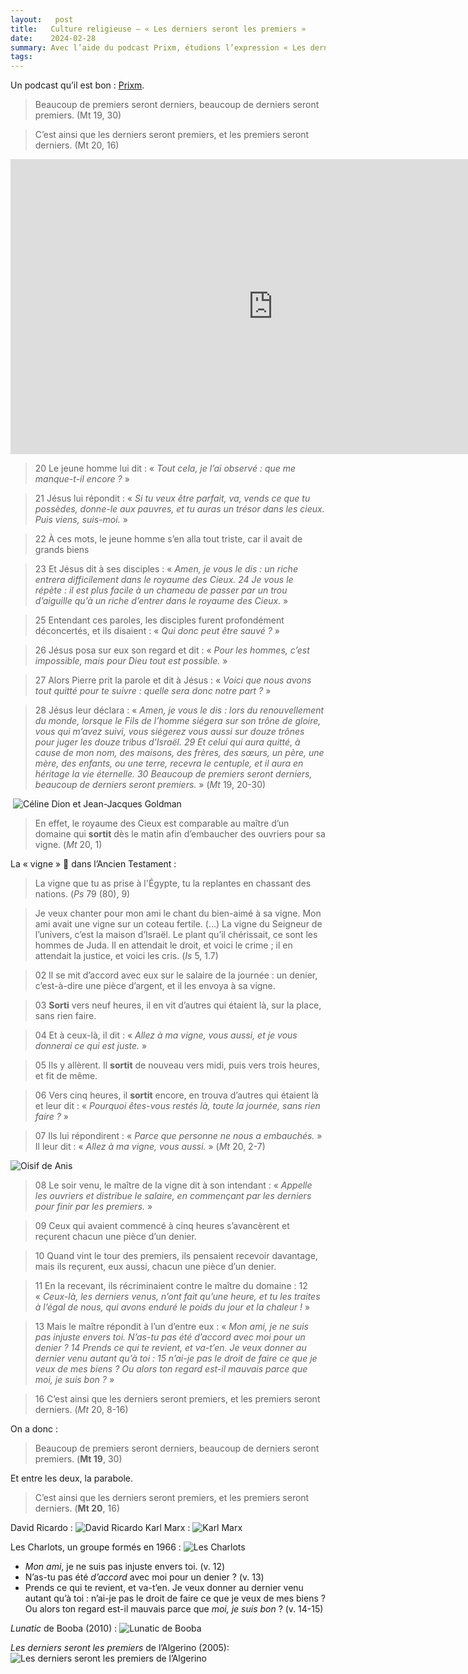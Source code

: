 ```yaml
---
layout:   post
title:   Culture religieuse — « Les derniers seront les premiers »
date:    2024-02-28
summary: Avec l’aide du podcast Prixm, étudions l’expression « Les derniers seront les premiers ».
tags: 
---
```


Un podcast qu’il est bon : [Prixm](https://www.prixm.org).

> Beaucoup de premiers seront derniers, beaucoup de derniers seront premiers. (Mt 19, 30)

> C’est ainsi que les derniers seront premiers, et les premiers seront derniers. (Mt 20, 16)

<iframe width="840" height="472" src="https://www.youtube.com/embed/2H553aXlDwY?si=T198qwIVPcuF8uLL" title="Les derniers seront les premiers" frameborder="0" allow="accelerometer; autoplay; clipboard-write; encrypted-media; gyroscope; picture-in-picture; web-share" allowfullscreen></iframe>

> 20 Le jeune homme lui dit : « *Tout cela, je l’ai observé : que me manque-t-il encore ?* »

> 21 Jésus lui répondit : « *Si tu veux être parfait, va, vends ce que tu possèdes, donne-le aux pauvres, et tu auras un trésor dans les cieux. Puis viens, suis-moi.* »

> 22 À ces mots, le jeune homme s’en alla tout triste, car il avait de grands biens

> 23 Et Jésus dit à ses disciples : « *Amen, je vous le dis : un riche entrera difficilement dans le royaume des Cieux. 24 Je vous le répète : il est plus facile à un chameau de passer par un trou d’aiguille qu’à un riche d’entrer dans le royaume des Cieux.* »

> 25 Entendant ces paroles, les disciples furent profondément déconcertés, et ils disaient : « *Qui donc peut être sauvé ?* »

> 26 Jésus posa sur eux son regard et dit : « *Pour les hommes, c’est impossible, mais pour Dieu tout est possible.* »

> 27 Alors Pierre prit la parole et dit à Jésus : « *Voici que nous avons tout quitté pour te suivre : quelle sera donc notre part ?* »

> 28 Jésus leur déclara : « *Amen, je vous le dis : lors du renouvellement du monde, lorsque le Fils de l’homme siégera sur son trône de gloire, vous qui m’avez suivi, vous siégerez vous aussi sur douze trônes pour juger les douze tribus d’Israël. 29 Et celui qui aura quitté, à cause de mon nom, des maisons, des frères, des sœurs, un père, une mère, des enfants, ou une terre, recevra le centuple, et il aura en héritage la vie éternelle. 30 Beaucoup de premiers seront derniers, beaucoup de derniers seront premiers.* » (*Mt* 19, 20-30)

 ![Céline Dion et Jean-Jacques Goldman](https://img-3.journaldesfemmes.fr/EB7uUsy6KWOZ23dOXX29LwOjryg=/1500x/smart/0e0a8d64a9be413d9242978980ee9ef5/ccmcms-jdf/14966095.jpg)


> En effet, le royaume des Cieux est comparable au maître d’un domaine qui **sortit** dès le matin afin d’embaucher des ouvriers pour sa vigne. (*Mt* 20, 1)

La « vigne » 🍇 dans l’Ancien Testament :
> La vigne que tu as prise à l'Égypte, tu la replantes en chassant des nations. (*Ps* 79 (80), 9)

> Je veux chanter pour mon ami le chant du bien-aimé à sa vigne. Mon ami avait une vigne sur un coteau fertile. (…) La vigne du Seigneur de l’univers, c’est la maison d’Israël. Le plant qu’il chérissait, ce sont les hommes de Juda. Il en attendait le droit, et voici le crime ; il en attendait la justice, et voici les cris. (*Is* 5, 1.7)

> 02 Il se mit d’accord avec eux sur le salaire de la journée : un denier, c’est-à-dire une pièce d’argent, et il les envoya à sa vigne.

> 03 **Sorti** vers neuf heures, il en vit d’autres qui étaient là, sur la place, sans rien faire.

> 04 Et à ceux-là, il dit : « *Allez à ma vigne, vous aussi, et je vous donnerai ce qui est juste.* »

> 05 Ils y allèrent. Il **sortit** de nouveau vers midi, puis vers trois heures, et fit de même.

> 06 Vers cinq heures, il **sortit** encore, en trouva d’autres qui étaient là et leur dit : « *Pourquoi êtes-vous restés là, toute la journée, sans rien faire ?* »

> 07 Ils lui répondirent : « *Parce que personne ne nous a embauchés.* » Il leur dit : « *Allez à ma vigne, vous aussi.* » (*Mt* 20, 2-7)

![Oisif de Anis](https://m.media-amazon.com/images/I/81hNPVdJqpL._SS500_.jpg)

> 08 Le soir venu, le maître de la vigne dit à son intendant : « *Appelle les ouvriers et distribue le salaire, en commençant par les derniers pour finir par les premiers.* »

> 09 Ceux qui avaient commencé à cinq heures s’avancèrent et reçurent chacun une pièce d’un denier.

> 10 Quand vint le tour des premiers, ils pensaient recevoir davantage, mais ils reçurent, eux aussi, chacun une pièce d’un denier.

> 11 En la recevant, ils récriminaient contre le maître du domaine : 12 « *Ceux-là, les derniers venus, n’ont fait qu’une heure, et tu les traites à l’égal de nous, qui avons enduré le poids du jour et la chaleur !* »

> 13 Mais le maître répondit à l’un d’entre eux : « *Mon ami, je ne suis pas injuste envers toi. N’as-tu pas été d’accord avec moi pour un denier ? 14 Prends ce qui te revient, et va-t’en. Je veux donner au dernier venu autant qu’à toi : 15 n’ai-je pas le droit de faire ce que je veux de mes biens ? Ou alors ton regard est-il mauvais parce que moi, je suis bon ?* »

> 16 C’est ainsi que les derniers seront premiers, et les premiers seront derniers. (*Mt* 20, 8-16)

On a donc :
> Beaucoup de premiers seront derniers, beaucoup de derniers seront premiers. (**Mt 19**, 30)

Et entre les deux, la parabole.

> C’est ainsi que les derniers seront premiers, et les premiers seront derniers. (**Mt 20**, 16)

David Ricardo :
![David Ricardo](https://juifs-celebres.fr/wp-content/uploads/2017/10/817-Ricardo-1200-1.jpg)
Karl Marx :
![Karl Marx](https://pleco-edito-prod-s3fs.s3.eu-west-3.amazonaws.com/s3fs/public/styles/landscape_w1200/public/2019-06/Karl_Marx.jpg?itok=Xzi-gxe6&etok=7fe3556811e435896100b566c7a7fad7)

Les Charlots, un groupe formés en 1966 :
![Les Charlots](https://cdn-s-www.bienpublic.com/images/6196C5CA-AD80-479B-8862-EF3B4259836E/NW_raw/gerard-rinaldi-(a-droite)-avec-les-autres-membres-du-groupe-des-annees-70-les-charlots-afp-1572277547.jpg)

- *Mon ami*, je ne suis pas injuste envers toi. (v. 12)
- N’as-tu pas été *d’accord* avec moi pour un denier ? (v. 13)
- Prends ce qui te revient, et va-t’en. Je veux donner au dernier venu autant qu’à toi : n’ai-je pas le droit de faire ce que je veux de mes biens ? Ou alors ton regard est-il mauvais parce que *moi, je suis bon* ? (v. 14-15)

*Lunatic* de Booba (2010) :
![Lunatic de Booba](https://images.genius.com/47720697a1217007fda828ff12686182.934x926x1.jpg)

*Les derniers seront les premiers* de l’Algerino (2005):
![Les derniers seront les premiers de l’Algerino](https://static.fnac-static.com/multimedia/images_produits/ZoomPE/5/0/0/3298492620005/tsp20130828121533/Les-derniers-seront-les-premiers.jpg)

